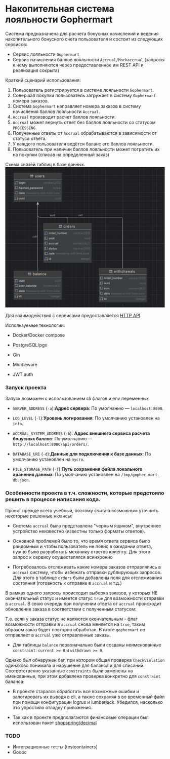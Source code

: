# Накопительная система лояльности Gophermart

Система предназначена для расчета бонусных начислений и ведения накопительного бонусного счета пользователя и состоит из следующих сервисов:
- Сервис лояльности `Gophermart`
- Сервис начисления баллов лояльности `Accrual/Mockaccrual` (запросы к нему выполняются через предоставленное им REST API и реализация сокрыта)

Краткий сценарий использования:
1. Пользователь регистрируется в системе лояльности `Gophermart`.
2. Совершая покупки пользователь загружает в систему `Gophermart` номера заказов.
3. Система `Gophermart` направляет номера заказов в систему начисления баллов лояльности `Accrual`.
4. `Accrual` производит расчет баллов лояльности.
5. `Accrual` может вернуть ответ без баллов лояльности со статусом `PROCESSING`.
6. Полученные ответы от `Accrual` обрабатываются в зависимости от статуса ответа.
7. У каждого пользователя ведётся баланс его баллов лояльности.
8. Пользователь при наличии баллов лояльности может потратить их на покупки (списав на определенный заказ)

Схема связей таблиц в базе данных.
![schema.png](DB%20scheme.png)


Для взаимодействия с сервисами предоставляется [HTTP API](./api.md).

Используемые технологии:
- Docker/Docker compose

- PostgreSQL/pgx 
- Gin
- Middleware
- JWT auth

### Запуск проекта
Запуск возможен с использованием cli флагов и env переменных
- `SERVER_ADDRESS` (`-a`):**Адрес сервера**: По умолчанию — `localhost:8090`.
- `LOG_LEVEL` (`-l`):**Уровень логирования**: По умолчанию установлен на `info`.
- `ACCRUAL_SYSTEM_ADDRESS` (`-b`): **Адрес внешнего сервиса расчета бонусных баллов**: По умолчанию — `http://localhost:8080/api/orders/`.
- `DATABASE_URI` (`-d`):**Данные для подключения к базе данных**: По умолчанию установлен на `пусто`.

- `FILE_STORAGE_PATH` (`-f`):**Путь сохранения файла локального хранения данных**: По умолчанию установлен на `/tmp/gopher-mart-db.json`.


### Особенности проекта в т.ч. сложности, которые предстояло решить в процессе написания кода.
Проект прежде всего учебный, поэтому считаю возможным уточнить некоторые решенные нюансы:

- Система `accrual` была представлена "черным ящиком", внутреннее устройство неизвестно (известны только форматы ответов). 

- Основной проблемой было то, что время ответа сервиса было рандомным и чтобы пользователь не повис в ожидании ответа,
нужно было разработать механику ответов клиенту. Для этого запрос к сервису осуществлялся асинхронно


- Потребовалось отслеживать какие номера заказов отправлялись в `accrual` систему, чтобы избежать отправки дублирующих запросов.
Для этого в таблице `orders` были добавлены поля для отслеживания состояния (готовность к отправке в `accrual` и т.д.)


В рамках одного запросы происходит выборка заказов, у которых НЕ окончательный статус и имеется статус `true` для возможности отправки в `accrual`.
В свою очередь при получении ответа от `accrual` происходит обновление заказа в соответствии с полученным статусом:

Т.е. если у заказа статус не являются окончательным - флаг возможности отправки в `accrual` снова меняется на `true`, таким образом заказ будет повторно обработан.
В итоге `gophermart` не отправляет в `accrual` уже отправленные заказы.

- Для таблицы `balance` первоначально были созданы неименованные `constraint`: `current >= 0` и `withdrawn >= 0`.


Однако был обнаружен баг, при котором общая проверка `CheckViolation` одинаково понимала и нарушение для баланса и для списаний.
Соответственно указанные `constraints` были заменены на именованные, при этом добавлена проверка конкретно для `constraint` баланса:


- В проекте старался обработать все возможные ошибки и залогировать их выводя в cli, а также сохраняя в во временный файл при помощи конфигурации logrus и lumberjack.
Убедился, насколько это упростило отладку приложения.

- Так как в проекте предполагаются финансовые операции был использован пакет [shopspring/decimal](https://github.com/shopspring/decimal)


### TODO
- Интеграционные тесты (testcontainers)
- Godoc
